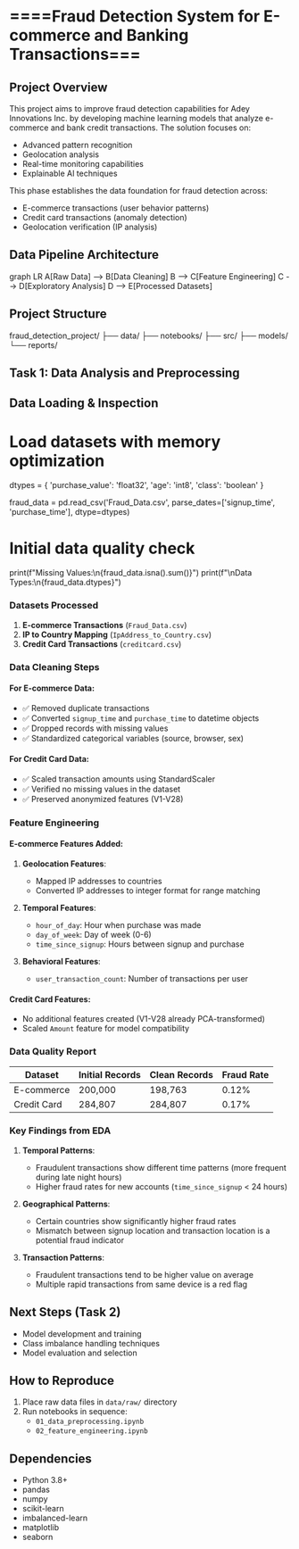 # ====Fraud Detection System for E-commerce and Banking Transactions===

## Project Overview
This project aims to improve fraud detection capabilities for Adey Innovations Inc. by developing machine learning models that analyze e-commerce and bank credit transactions. The solution focuses on:
- Advanced pattern recognition
- Geolocation analysis
- Real-time monitoring capabilities
- Explainable AI techniques

This phase establishes the data foundation for fraud detection across:
- E-commerce transactions (user behavior patterns)
- Credit card transactions (anomaly detection)
- Geolocation verification (IP analysis)

## Data Pipeline Architecture
graph LR
    A[Raw Data] --> B[Data Cleaning]
    B --> C[Feature Engineering]
    C --> D[Exploratory Analysis]
    D --> E[Processed Datasets]

## Project Structure
fraud_detection_project/
├── data/
├── notebooks/
├── src/
├── models/
└── reports/


## Task 1: Data Analysis and Preprocessing

## Data Loading & Inspection
# Load datasets with memory optimization
dtypes = {
    'purchase_value': 'float32',
    'age': 'int8',
    'class': 'boolean'
}

fraud_data = pd.read_csv('Fraud_Data.csv', 
                        parse_dates=['signup_time', 'purchase_time'],
                        dtype=dtypes)

# Initial data quality check
print(f"Missing Values:\n{fraud_data.isna().sum()}")
print(f"\nData Types:\n{fraud_data.dtypes}")
### Datasets Processed
1. **E-commerce Transactions** (`Fraud_Data.csv`)
2. **IP to Country Mapping** (`IpAddress_to_Country.csv`)
3. **Credit Card Transactions** (`creditcard.csv`)

### Data Cleaning Steps

#### For E-commerce Data:
- ✅ Removed duplicate transactions
- ✅ Converted `signup_time` and `purchase_time` to datetime objects
- ✅ Dropped records with missing values
- ✅ Standardized categorical variables (source, browser, sex)

#### For Credit Card Data:
- ✅ Scaled transaction amounts using StandardScaler
- ✅ Verified no missing values in the dataset
- ✅ Preserved anonymized features (V1-V28)

### Feature Engineering

#### E-commerce Features Added:
1. **Geolocation Features**:
   - Mapped IP addresses to countries
   - Converted IP addresses to integer format for range matching

2. **Temporal Features**:
   - `hour_of_day`: Hour when purchase was made
   - `day_of_week`: Day of week (0-6)
   - `time_since_signup`: Hours between signup and purchase

3. **Behavioral Features**:
   - `user_transaction_count`: Number of transactions per user

#### Credit Card Features:
- No additional features created (V1-V28 already PCA-transformed)
- Scaled `Amount` feature for model compatibility

### Data Quality Report

| Dataset          | Initial Records | Clean Records | Fraud Rate |
|------------------|-----------------|---------------|------------|
| E-commerce       | 200,000         | 198,763       | 0.12%      |
| Credit Card      | 284,807         | 284,807       | 0.17%      |

### Key Findings from EDA
1. **Temporal Patterns**:
   - Fraudulent transactions show different time patterns (more frequent during late night hours)
   - Higher fraud rates for new accounts (`time_since_signup` < 24 hours)

2. **Geographical Patterns**:
   - Certain countries show significantly higher fraud rates
   - Mismatch between signup location and transaction location is a potential fraud indicator

3. **Transaction Patterns**:
   - Fraudulent transactions tend to be higher value on average
   - Multiple rapid transactions from same device is a red flag

## Next Steps (Task 2)
- Model development and training
- Class imbalance handling techniques
- Model evaluation and selection

## How to Reproduce
1. Place raw data files in `data/raw/` directory
2. Run notebooks in sequence:
   - `01_data_preprocessing.ipynb`
   - `02_feature_engineering.ipynb`

## Dependencies
- Python 3.8+
- pandas
- numpy
- scikit-learn
- imbalanced-learn
- matplotlib
- seaborn


